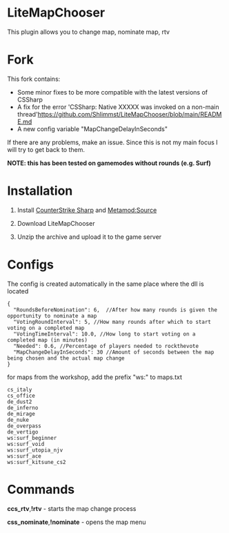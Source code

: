 # LiteMapChooser
This plugin allows you to change map, nominate map, rtv

# Fork
This fork contains:
* Some minor fixes to be more compatible with the latest versions of CSSharp
* A fix for the error 'CSSharp: Native XXXXX was invoked on a non-main thread'https://github.com/Shlimmst/LiteMapChooser/blob/main/README.md
* A new config variable "MapChangeDelayInSeconds"

If there are any problems, make an issue. Since this is not my main focus I will try to get back to them.

**NOTE: this has been tested on gamemodes without rounds (e.g. Surf)**

# Installation
1. Install [CounterStrike Sharp](https://github.com/roflmuffin/CounterStrikeSharp) and [Metamod:Source](https://www.sourcemm.net/downloads.php/?branch=master)

2. Download LiteMapChooser

3. Unzip the archive and upload it to the game server

# Configs
The config is created automatically in the same place where the dll is located
```
{
  "RoundsBeforeNomination": 6,	//After how many rounds is given the opportunity to nominate a map
  "VotingRoundInterval": 5,	//How many rounds after which to start voting on a completed map
  "VotingTimeInterval": 10.0, //How long to start voting on a completed map (in minutes)
  "Needed": 0.6, //Percentage of players needed to rockthevote
  "MapChangeDelayInSeconds": 30 //Amount of seconds between the map being chosen and the actual map change
}
```
for maps from the workshop, add the prefix "ws:" to maps.txt
```
cs_italy
cs_office
de_dust2
de_inferno
de_mirage
de_nuke
de_overpass
de_vertigo
ws:surf_beginner
ws:surf_void
ws:surf_utopia_njv
ws:surf_ace
ws:surf_kitsune_cs2
```

# Commands
**ccs_rtv**,**!rtv** - starts the map change process

**css_nominate**,**!nominate** - opens the map menu
